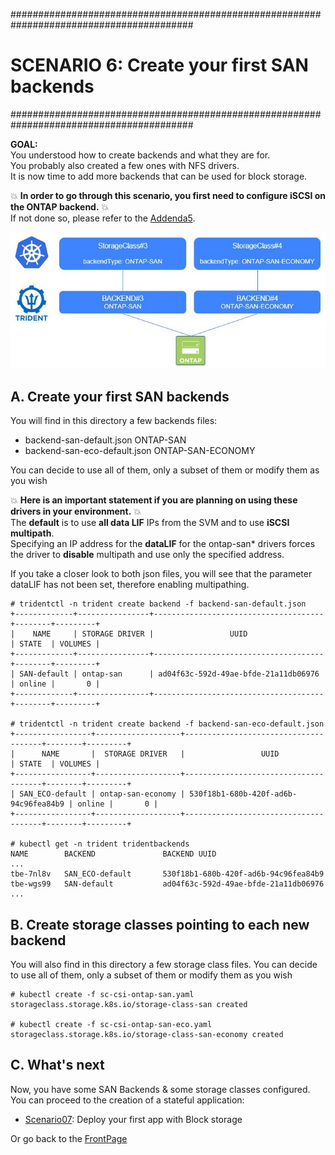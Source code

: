 #########################################################################################
# SCENARIO 6: Create your first SAN backends 
#########################################################################################

**GOAL:**   
You understood how to create backends and what they are for.  
You probably also created a few ones with NFS drivers.  
It is now time to add more backends that can be used for block storage.  

:boom: **In order to go through this scenario, you first need to configure iSCSI on the ONTAP backend.** :boom:  
If not done so, please refer to the [Addenda5](../../Addendum/Addenda05).  

![Scenario6](Images/scenario6.jpg "Scenario6")

## A. Create your first SAN backends

You will find in this directory a few backends files:
- backend-san-default.json        ONTAP-SAN
- backend-san-eco-default.json    ONTAP-SAN-ECONOMY  

You can decide to use all of them, only a subset of them or modify them as you wish

:boom: **Here is an important statement if you are planning on using these drivers in your environment.** :boom:  
The **default** is to use **all data LIF** IPs from the SVM and to use **iSCSI multipath**.  
Specifying an IP address for the **dataLIF** for the ontap-san* drivers forces the driver to **disable** multipath and use only the specified address.  

If you take a closer look to both json files, you will see that the parameter dataLIF has not been set, therefore enabling multipathing.  

```
# tridentctl -n trident create backend -f backend-san-default.json
+-------------+----------------+--------------------------------------+--------+---------+
|    NAME     | STORAGE DRIVER |                 UUID                 | STATE  | VOLUMES |
+-------------+----------------+--------------------------------------+--------+---------+
| SAN-default | ontap-san      | ad04f63c-592d-49ae-bfde-21a11db06976 | online |       0 |
+-------------+----------------+--------------------------------------+--------+---------+

# tridentctl -n trident create backend -f backend-san-eco-default.json
+-----------------+-------------------+--------------------------------------+--------+---------+
|      NAME       |  STORAGE DRIVER   |                 UUID                 | STATE  | VOLUMES |
+-----------------+-------------------+--------------------------------------+--------+---------+
| SAN_ECO-default | ontap-san-economy | 530f18b1-680b-420f-ad6b-94c96fea84b9 | online |       0 |
+-----------------+-------------------+--------------------------------------+--------+---------+

# kubectl get -n trident tridentbackends
NAME        BACKEND               BACKEND UUID
...
tbe-7nl8v   SAN_ECO-default       530f18b1-680b-420f-ad6b-94c96fea84b9
tbe-wgs99   SAN-default           ad04f63c-592d-49ae-bfde-21a11db06976
...
```

## B. Create storage classes pointing to each new backend

You will also find in this directory a few storage class files.
You can decide to use all of them, only a subset of them or modify them as you wish

```
# kubectl create -f sc-csi-ontap-san.yaml
storageclass.storage.k8s.io/storage-class-san created

# kubectl create -f sc-csi-ontap-san-eco.yaml
storageclass.storage.k8s.io/storage-class-san-economy created
```

## C. What's next

Now, you have some SAN Backends & some storage classes configured. You can proceed to the creation of a stateful application:  
- [Scenario07](../Scenario07): Deploy your first app with Block storage  

Or go back to the [FrontPage](https://github.com/YvosOnTheHub/LabNetApp)